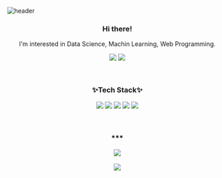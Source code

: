 ![header](https://capsule-render.vercel.app/api?type=Waving&color=0:FFDAB9,100:DA70D6&height=230&section=header&text=Hyunseo😊&fontSize=50&fontAlignY=40&fontColor=FFFFFF&animation=scaleIn)

<h3 align="center"><b>Hi there!</b></h3>
<p align="center">
  I'm interested in Data Science, Machin Learning, Web Programming.
</p>

<p align="center">
  <img src="https://img.shields.io/badge/Blog-EA4AAA?style=flat-square&logo=GitHub Sponsors&logoColor=white">
  <img src="https://img.shields.io/badge/Gmail-D14836?style=flat-square&logo=Gmail&logoColor=white">
</p>

<br>

<h3 align="center"><b>✨Tech Stack✨</b></h3>

<p align="center">
  <img src="https://img.shields.io/badge/Python-3776AB?style=flat-square&logo=Python&logoColor=white">
  <img src="https://img.shields.io/badge/R-276DC3?style=flat-square&logo=R&logoColor=white">
  <img src="https://img.shields.io/badge/HTML-E34F26?style=flat-square&logo=HTML5&logoColor=white">
  <img src="https://img.shields.io/badge/CSS-1572B6?style=flat-square&logo=CSS3&logoColor=white">
  <img src="https://img.shields.io/badge/Django-092E20?style=flat-square&logo=Django&logoColor=white">
</p>


<br>

<h3 align="center"><b>***</b></h3>

<p align="center">
  <img src="http://mazassumnida.wtf/api/v2/generate_badge?boj=gkgustj">
    <br>
    <br>
	<img src="https://github-readme-stats.vercel.app/api?username=hyunse0&show_icons=true&title_color=BA55D3&icon_color=DDA0DD">
</p>
